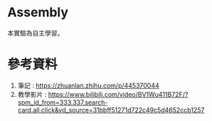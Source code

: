 # Assembly
本實驗為自主學習。

# 參考資料
1. 筆記 : https://zhuanlan.zhihu.com/p/445370044
2. 教學影片 : https://www.bilibili.com/video/BV1Wu411B72F/?spm_id_from=333.337.search-card.all.click&vd_source=31bbff51271d722c49c5d4652ccb1257
